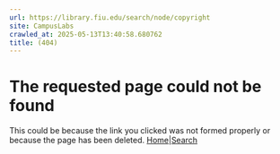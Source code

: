 ```yaml
---
url: https://library.fiu.edu/search/node/copyright
site: CampusLabs
crawled_at: 2025-05-13T13:40:58.680762
title: (404)
---
```


# The requested page could not be found
This could be because the link you clicked was not formed properly or because the page has been deleted. 
[Home](https://library.fiu.edu/)|[Search](https://library.fiu.edu/srch.php)
